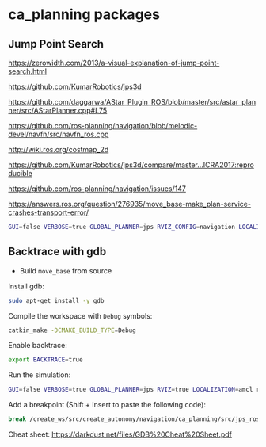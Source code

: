# ca_planning packages

## Jump Point Search

https://zerowidth.com/2013/a-visual-explanation-of-jump-point-search.html

https://github.com/KumarRobotics/jps3d

https://github.com/daggarwa/AStar_Plugin_ROS/blob/master/src/astar_planner/src/AStarPlanner.cpp#L75

https://github.com/ros-planning/navigation/blob/melodic-devel/navfn/src/navfn_ros.cpp

http://wiki.ros.org/costmap_2d

https://github.com/KumarRobotics/jps3d/compare/master...ICRA2017:reproducible

https://github.com/ros-planning/navigation/issues/147

https://answers.ros.org/question/276935/move_base-make_plan-service-crashes-transport-error/

```bash
GUI=false VERBOSE=true GLOBAL_PLANNER=jps RVIZ_CONFIG=navigation LOCALIZATION=amcl roslaunch ca_gazebo create_house.launch
```

## Backtrace with gdb

- Build `move_base` from source

Install gdb:

```bash
sudo apt-get install -y gdb
```

Compile the workspace with `Debug` symbols:

```bash
catkin_make -DCMAKE_BUILD_TYPE=Debug
```

Enable backtrace:

```bash
export BACKTRACE=true
```

Run the simulation:

```bash
GUI=false VERBOSE=true GLOBAL_PLANNER=jps RVIZ=true LOCALIZATION=amcl roslaunch ca_gazebo create_house.launch
```

Add a breakpoint (Shift + Insert to paste the following code):

```bash
break /create_ws/src/create_autonomy/navigation/ca_planning/src/jps_ros.cpp:180
```

Cheat sheet: https://darkdust.net/files/GDB%20Cheat%20Sheet.pdf
